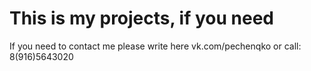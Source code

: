 # This is my projects, if you need 
If you need to contact me please write here vk.com/pechenqko or call: 8(916)5643020
